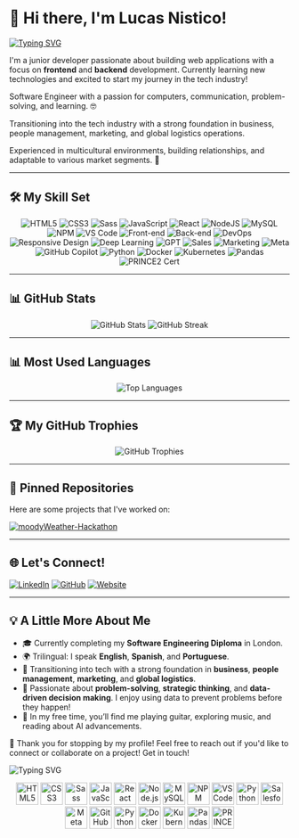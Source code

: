 # 👋 Hi there, I'm Lucas Nistico!

[![Typing SVG](https://readme-typing-svg.herokuapp.com?font=Fira+Code&size=28&duration=4000&color=00C4CC&center=true&vCenter=true&width=600&lines=Junior+Developer+🌱;Data+Science+Enthusiast+📊;AI+Explorer+🤖;Problem+Solver+🧠;Software+Engineer+in+Training+👨‍💻;Strategic+Thinker+🧩;Creative+Inventor+💡;Team+Player+🤝;Always+Learning+🚀;Let's+Connect!+🌐)](https://git.io/typing-svg) 

I'm a junior developer passionate about building web applications with a focus on **frontend** and **backend** development. Currently learning new technologies and excited to start my journey in the tech industry!

Software Engineer with a passion for computers, communication, problem-solving, and learning. 🤓

Transitioning into the tech industry with a strong foundation in business, people management, marketing, and global logistics operations.

Experienced in multicultural environments, building relationships, and adaptable to various market segments. 🌱

---

## 🛠️ My Skill Set

<div align="center" class="skills">
    <img src="https://img.shields.io/badge/HTML5-%23E34F26.svg?style=for-the-badge&logo=html5&logoColor=white" alt="HTML5" />
    <img src="https://img.shields.io/badge/CSS3-%231572B6.svg?style=for-the-badge&logo=css3&logoColor=white" alt="CSS3" />
    <img src="https://img.shields.io/badge/Sass-%23CC6699.svg?style=for-the-badge&logo=sass&logoColor=white" alt="Sass" />
    <img src="https://img.shields.io/badge/JavaScript-%23323330.svg?style=for-the-badge&logo=javascript&logoColor=%23F7DF1E" alt="JavaScript" />
    <img src="https://img.shields.io/badge/React-%2361DAFB.svg?style=for-the-badge&logo=react&logoColor=white" alt="React" />
    <img src="https://img.shields.io/badge/Node.js-%2343853D.svg?style=for-the-badge&logo=node.js&logoColor=white" alt="NodeJS" />
    <img src="https://img.shields.io/badge/MySQL-%234479A1.svg?style=for-the-badge&logo=mysql&logoColor=white" alt="MySQL" />
    <img src="https://img.shields.io/badge/NPM-%23CB3837.svg?style=for-the-badge&logo=npm&logoColor=white" alt="NPM" />
    <img src="https://img.shields.io/badge/VS%20Code-%23007ACC.svg?style=for-the-badge&logo=visual-studio-code&logoColor=white" alt="VS Code" />
    <img src="https://img.shields.io/badge/Frontend-%23FF5733.svg?style=for-the-badge&logo=appveyor" alt="Front-end" />
    <img src="https://img.shields.io/badge/Backend-%230A66C2.svg?style=for-the-badge&logo=appveyor" alt="Back-end" />
    <img src="https://img.shields.io/badge/DevOps-%23039BE5.svg?style=for-the-badge&logo=appveyor" alt="DevOps" />
    <img src="https://img.shields.io/badge/Responsive%20Design-%234CAF50.svg?style=for-the-badge&logo=appveyor" alt="Responsive Design" />
    <img src="https://img.shields.io/badge/Deep%20Learning-%2320232a.svg?style=for-the-badge&logo=deeplearningdotai&logoColor=white" alt="Deep Learning" />
    <img src="https://img.shields.io/badge/GPT-%2300A67E.svg?style=for-the-badge&logo=openai&logoColor=white" alt="GPT" />
    <img src="https://img.shields.io/badge/Sales-%23FF6F00.svg?style=for-the-badge&logo=salesforce&logoColor=white" alt="Sales" />
    <img src="https://img.shields.io/badge/Marketing-%231DA1F2.svg?style=for-the-badge&logo=marketo&logoColor=white" alt="Marketing" />
    <img src="https://img.shields.io/badge/Meta-%230076D6.svg?style=for-the-badge&logo=meta&logoColor=white" alt="Meta" />
    <img src="https://img.shields.io/badge/GitHub%20Copilot-%2312100E.svg?style=for-the-badge&logo=github&logoColor=white&labelColor=blue" alt="GitHub Copilot" />
    <img src="https://img.shields.io/badge/Python-%233776AB.svg?style=for-the-badge&logo=python&logoColor=white" alt="Python" />
    <img src="https://img.shields.io/badge/Docker-%232496ED.svg?style=for-the-badge&logo=docker&logoColor=white" alt="Docker" />
    <img src="https://img.shields.io/badge/Kubernetes-%23326CE5.svg?style=for-the-badge&logo=kubernetes&logoColor=white" alt="Kubernetes" />
    <img src="https://img.shields.io/badge/Pandas-%23150458.svg?style=for-the-badge&logo=pandas&logoColor=white" alt="Pandas" />
    <img src="https://img.shields.io/badge/PRINCE2-%23004880.svg?style=for-the-badge&logo=apacherocketmq&logoColor=white" alt="PRINCE2 Cert" />
</div>

---

## 📊 GitHub Stats

<div align="center" class="stats" style="transition: transform 0.3s;">
  <img src="https://github-readme-stats.vercel.app/api?username=Lucasnistico&show_icons=true&theme=transparent&hide=stars&count_private=true" alt="GitHub Stats" class="stats__card"/>
  <img src="https://github-readme-streak-stats.herokuapp.com/?user=Lucasnistico&theme=transparent" alt="GitHub Streak" class="stats__card"/>
</div>

---


## 📊 Most Used Languages

<div align="center">
  <img src="https://github-readme-stats.vercel.app/api/top-langs/?username=Lucasnistico&layout=compact&theme=transparent" alt="Top Languages" />
</div>


---

## 🏆 My GitHub Trophies

<div align="center" class="trophies" style="transition: transform 0.3s;">
  <img src="https://github-profile-trophy.vercel.app/?username=Lucasnistico&theme=onedark&row=1&no-frame=true&margin-w=15" alt="GitHub Trophies" class="trophies__card"/>
</div>

---

## 📌 Pinned Repositories

Here are some projects that I've worked on:

[![moodyWeather-Hackathon](https://github-readme-stats.vercel.app/api/pin/?username=Lucasnistico&repo=moodyWeather-Hackathon&theme=transparent)](https://github.com/Lucasnistico/moodyWeather-Hackathon)

---

## 🌐 Let's Connect!

[![LinkedIn](https://img.shields.io/badge/LinkedIn-%230A66C2.svg?style=for-the-badge&logo=linkedin&logoColor=white)](https://linkedin.com/in/lucasnistico)
[![GitHub](https://img.shields.io/badge/GitHub-%2312100E.svg?style=for-the-badge&logo=github&logoColor=white)](https://github.com/Lucasnistico)
[![Website](https://img.shields.io/badge/Website-%23000000.svg?style=for-the-badge&logo=About.me&logoColor=white)](https://www.lucasnistico.com)

---

## 💡 A Little More About Me

- 🎓 Currently completing my **Software Engineering Diploma** in London.
- 🌍 Trilingual: I speak **English**, **Spanish**, and **Portuguese**.
- 💼 Transitioning into tech with a strong foundation in **business**, **people management**, **marketing**, and **global logistics**.
- 🧠 Passionate about **problem-solving**, **strategic thinking**, and **data-driven decision making**. I enjoy using data to prevent problems before they happen!
- 🎸 In my free time, you’ll find me playing guitar, exploring music, and reading about AI advancements.

👋
Thank you for stopping by my profile! Feel free to reach out if you'd like to connect or collaborate on a project! Get in touch!

![Typing SVG](https://readme-typing-svg.demolab.com/?lines=Thank+You!;Gracias!;Merci!;Danke!;Grazie!;Arigato!;Obrigado!;Grazie!;Spasibo!;Dhanyavaad!;Xiexie!;Shukran!;Kamsahamnida!;Děkuji!;Efharisto!;Asante!;Toda!;Dziękuję!;Takk!;Gracias!;Thank+You!&center=true&width=900&height=120&color=FF5733&pause=50&fontSize=300)




<div align="center">
    <img src="https://cdn.jsdelivr.net/gh/devicons/devicon/icons/html5/html5-original.svg" alt="HTML5" width="40" height="40"/>
    <img src="https://cdn.jsdelivr.net/gh/devicons/devicon/icons/css3/css3-original.svg" alt="CSS3" width="40" height="40"/>
    <img src="https://cdn.jsdelivr.net/gh/devicons/devicon/icons/sass/sass-original.svg" alt="Sass" width="40" height="40"/>
    <img src="https://cdn.jsdelivr.net/gh/devicons/devicon/icons/javascript/javascript-original.svg" alt="JavaScript" width="40" height="40"/>
    <img src="https://cdn.jsdelivr.net/gh/devicons/devicon/icons/react/react-original.svg" alt="React" width="40" height="40"/>
    <img src="https://cdn.jsdelivr.net/gh/devicons/devicon/icons/nodejs/nodejs-original.svg" alt="Node.js" width="40" height="40"/>
    <img src="https://cdn.jsdelivr.net/gh/devicons/devicon/icons/mysql/mysql-original.svg" alt="MySQL" width="40" height="40"/>
    <img src="https://cdn.jsdelivr.net/gh/devicons/devicon/icons/npm/npm-original-wordmark.svg" alt="NPM" width="40" height="40"/>
    <img src="https://cdn.jsdelivr.net/gh/devicons/devicon/icons/vscode/vscode-original.svg" alt="VS Code" width="40" height="40"/>
    <img src="https://cdn.jsdelivr.net/gh/devicons/devicon/icons/python/python-original.svg" alt="Python" width="40" height="40"/>
    <img src="https://cdn.jsdelivr.net/gh/devicons/devicon/icons/salesforce/salesforce-original.svg" alt="Salesforce" width="40" height="40"/> 
    <img src="https://cdn.jsdelivr.net/gh/devicons/devicon/icons/facebook/facebook-original.svg" alt="Meta" width="40" height="40"/> 
    <img src="https://cdn.jsdelivr.net/gh/devicons/devicon/icons/github/github-original.svg" alt="GitHub Copilot" width="40" height="40"/>
    <img src="https://cdn.jsdelivr.net/gh/devicons/devicon/icons/python/python-original.svg" alt="Python" width="40" height="40"/>
    <img src="https://cdn.jsdelivr.net/gh/devicons/devicon/icons/docker/docker-original.svg" alt="Docker" width="40" height="40"/>
    <img src="https://cdn.jsdelivr.net/gh/devicons/devicon/icons/kubernetes/kubernetes-plain.svg" alt="Kubernetes" width="40" height="40"/>
        <img src="https://cdn.jsdelivr.net/gh/devicons/devicon/icons/pandas/pandas-original.svg" alt="Pandas" width="40" height="40"/>
    <img src="https://img.icons8.com/color/48/000000/project-management.png" alt="PRINCE2 Cert" width="40" height="40"/>
</div>

